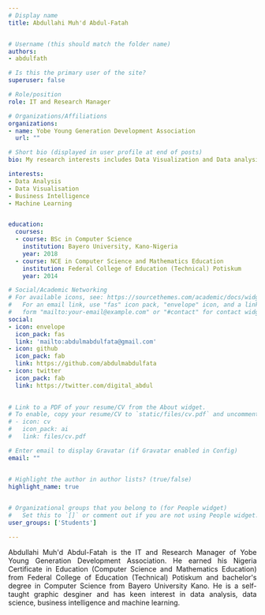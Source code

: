 ```yaml
---
# Display name
title: Abdullahi Muh'd Abdul-Fatah


# Username (this should match the folder name)
authors:
- abdulfath

# Is this the primary user of the site?
superuser: false

# Role/position
role: IT and Research Manager

# Organizations/Affiliations
organizations:
- name: Yobe Young Generation Development Association
  url: ""

# Short bio (displayed in user profile at end of posts)
bio: My research interests includes Data Visualization and Data analysis.

interests:
- Data Analysis
- Data Visualisation
- Business Intelligence
- Machine Learning


education:
  courses:
  - course: BSc in Computer Science
    institution: Bayero University, Kano-Nigeria
    year: 2018
  - course: NCE in Computer Science and Mathematics Education
    institution: Federal College of Education (Technical) Potiskum  
    year: 2014

# Social/Academic Networking
# For available icons, see: https://sourcethemes.com/academic/docs/widgets/#icons
#   For an email link, use "fas" icon pack, "envelope" icon, and a link in the
#   form "mailto:your-email@example.com" or "#contact" for contact widget.
social:
- icon: envelope
  icon_pack: fas
  link: 'mailto:abdulmabdulfata@gmail.com' 
- icon: github
  icon_pack: fab
  link: https://github.com/abdulmabdulfata
- icon: twitter
  icon_pack: fab
  link: https://twitter.com/digital_abdul

   
# Link to a PDF of your resume/CV from the About widget.
# To enable, copy your resume/CV to `static/files/cv.pdf` and uncomment the lines below.  
# - icon: cv
#   icon_pack: ai
#   link: files/cv.pdf

# Enter email to display Gravatar (if Gravatar enabled in Config)
email: ""


# Highlight the author in author lists? (true/false)
highlight_name: true

  
# Organizational groups that you belong to (for People widget)
#   Set this to `[]` or comment out if you are not using People widget.  
user_groups: ['Students']

---
```


Abdullahi Muh'd Abdul-Fatah is the IT and Research Manager of Yobe Young Generation Development Association. He earned his Nigeria Certificate in Education (Computer Science and Mathematics Education) from Federal College of Education (Technical) Potiskum and bachelor's degree in Computer Science from Bayero University Kano. He is a self-taught graphic desginer and has keen interest in data analysis, data science, business intelligence and machine learning.


<style>
body {
text-align: justify}
</style>
